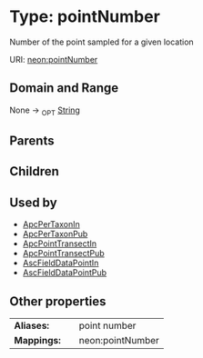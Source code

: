 
# Type: pointNumber


Number of the point sampled for a given location

URI: [neon:pointNumber](https://data.neonscience.org/pointNumber)


## Domain and Range

None ->  <sub>OPT</sub> [String](types/String.md)

## Parents


## Children


## Used by

 * [ApcPerTaxonIn](ApcPerTaxonIn.md)
 * [ApcPerTaxonPub](ApcPerTaxonPub.md)
 * [ApcPointTransectIn](ApcPointTransectIn.md)
 * [ApcPointTransectPub](ApcPointTransectPub.md)
 * [AscFieldDataPointIn](AscFieldDataPointIn.md)
 * [AscFieldDataPointPub](AscFieldDataPointPub.md)

## Other properties

|  |  |  |
| --- | --- | --- |
| **Aliases:** | | point number |
| **Mappings:** | | neon:pointNumber |

